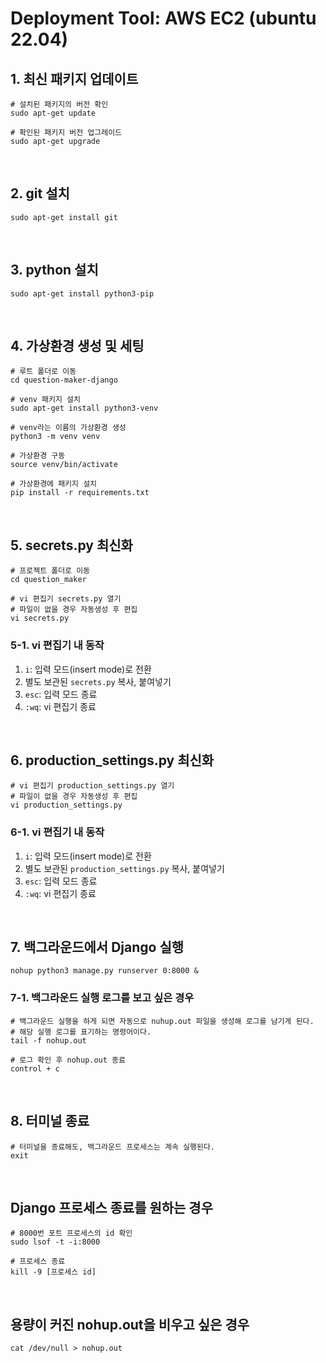 # Deployment Tool: AWS EC2 (ubuntu 22.04)

## 1. 최신 패키지 업데이트

``` shell
# 설치된 패키지의 버전 확인
sudo apt-get update

# 확인된 패키지 버전 업그레이드
sudo apt-get upgrade
```

<br>

## 2. git 설치

```shell
sudo apt-get install git
```

<br>

## 3. python 설치

```shell
sudo apt-get install python3-pip
```

<br>

## 4. 가상환경 생성 및 세팅

```shell
# 루트 폴더로 이동
cd question-maker-django
```

```shell
# venv 패키지 설치
sudo apt-get install python3-venv

# venv라는 이름의 가상환경 생성
python3 -m venv venv

# 가상환경 구동
source venv/bin/activate

# 가상환경에 패키지 설치
pip install -r requirements.txt
```

<br>

## 5. secrets.py 최신화

```shell
# 프로젝트 폴더로 이동
cd question_maker
```

```shell
# vi 편집기 secrets.py 열기
# 파일이 없을 경우 자동생성 후 편집
vi secrets.py
```

### 5-1. vi 편집기 내 동작

1. `i`: 입력 모드(insert mode)로 전환
2. 별도 보관된 `secrets.py` 복사, 붙여넣기
3. `esc`: 입력 모드 종료
4. `:wq`: vi 편집기 종료

<br>

## 6. production_settings.py 최신화

```shell
# vi 편집기 production_settings.py 열기
# 파일이 없을 경우 자동생성 후 편집
vi production_settings.py
```

### 6-1. vi 편집기 내 동작

1. `i`: 입력 모드(insert mode)로 전환
2. 별도 보관된 `production_settings.py` 복사, 붙여넣기
3. `esc`: 입력 모드 종료
4. `:wq`: vi 편집기 종료

<br>

## 7. 백그라운드에서 Django 실행

```shell
nohup python3 manage.py runserver 0:8000 &
```

### 7-1. 백그라운드 실행 로그를 보고 싶은 경우

```shell
# 백그라운드 실행을 하게 되면 자동으로 nuhup.out 파일을 생성해 로그를 남기게 된다.
# 해당 실행 로그를 표기하는 명령어이다.
tail -f nohup.out

# 로그 확인 후 nohup.out 종료
control + c
```

<br>

## 8. 터미널 종료

```shell
# 터미널을 종료해도, 백그라운드 프로세스는 계속 실행된다.
exit
```

<br>

## Django 프로세스 종료를 원하는 경우

```shell
# 8000번 포트 프로세스의 id 확인
sudo lsof -t -i:8000

# 프로세스 종료
kill -9 [프로세스 id]
```

<br>

## 용량이 커진 nohup.out을 비우고 싶은 경우

```shell
cat /dev/null > nohup.out
```





